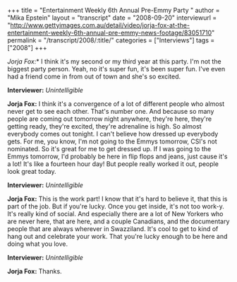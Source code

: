 +++
title = "Entertainment Weekly 6th Annual Pre-Emmy Party "
author = "Mika Epstein"
layout = "transcript"
date = "2008-09-20"
interviewurl = "http://www.gettyimages.com.au/detail/video/jorja-fox-at-the-entertainment-weekly-6th-annual-pre-emmy-news-footage/83051710"
permalink = "/transcript/2008/:title/"
categories = ["Interviews"]
tags = ["2008"]
+++

*Jorja Fox:** I think it's my second or my third year at this party. I'm not the biggest party person. Yeah, no it's super fun, it's been super fun. I've even had a friend come in from out of town and she's so excited. 

**Interviewer:** *Unintelligible*

**Jorja Fox:** I think it's a convergence of a lot of different people who almost never get to see each other. That's number one. And because so many people are coming out tomorrow night anywhere, they're here, they're getting ready, they're excited, they're adrenaline is high. So almost everybody comes out tonight. I can't believe how dressed up everybody gets. For me, you know, I'm not going to the Emmys tomorrow, CSI's not nominated. So it's great for me to get dressed up. If I was going to the Emmys tomorrow, I'd probably be here in flip flops and jeans, just cause it's a lot! It's like a fourteen hour day! But people really worked it out, people look great today. 

**Interviewer:** *Unintelligible*

**Jorja Fox:** This is the work part! I know that it's hard to believe it, that this is part of the job. But if you're lucky. Once you get inside, it's not too work-y. It's really kind of social. And especially there are a lot of New Yorkers who are never here, that are here, and a couple Canadians, and the documentary people that are always wherever in Swazziland. It's cool to get to kind of hang out and celebrate your work. That you're lucky enough to be here and doing what you love. 

**Interviewer:** *Unintelligible*

**Jorja Fox:** Thanks.